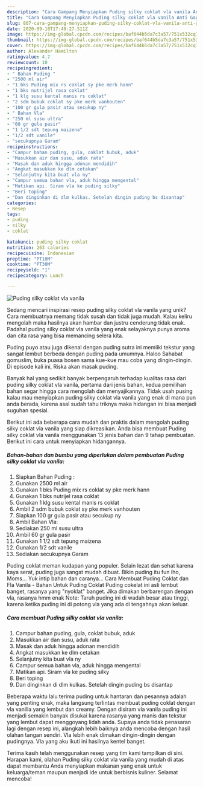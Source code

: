 ```yaml
---
description: "Cara Gampang Menyiapkan Puding silky coklat vla vanila Anti Gagal"
title: "Cara Gampang Menyiapkan Puding silky coklat vla vanila Anti Gagal"
slug: 807-cara-gampang-menyiapkan-puding-silky-coklat-vla-vanila-anti-gagal
date: 2020-09-18T17:49:27.511Z
image: https://img-global.cpcdn.com/recipes/baf644b5da7c3a57/751x532cq70/puding-silky-coklat-vla-vanila-foto-resep-utama.jpg
thumbnail: https://img-global.cpcdn.com/recipes/baf644b5da7c3a57/751x532cq70/puding-silky-coklat-vla-vanila-foto-resep-utama.jpg
cover: https://img-global.cpcdn.com/recipes/baf644b5da7c3a57/751x532cq70/puding-silky-coklat-vla-vanila-foto-resep-utama.jpg
author: Alexander Hamilton
ratingvalue: 4.7
reviewcount: 10
recipeingredient:
- " Bahan Puding "
- "2500 ml air"
- "1 bks Puding mix rs coklat sy pke merk hann"
- "1 bks nutrijel rasa coklat"
- "1 klg susu kental manis rs coklat"
- "2 sdm bubuk coklat sy pke merk vanhouten"
- "100 gr gula pasir atau secukup ny"
- " Bahan Vla"
- "250 ml susu ultra"
- "60 gr gula pasir"
- "1 1/2 sdt tepung maizena"
- "1/2 sdt vanile"
- "secukupnya Garam"
recipeinstructions:
- "Campur bahan puding, gula, coklat bubuk, aduk"
- "Masukkan air dan susu, aduk rata"
- "Masak dan aduk hingga adonan mendidih"
- "Angkat masukkan ke dlm cetakan"
- "Selanjutny kita buat vla ny"
- "Campur semua bahan vla, aduk hingga mengental"
- "Matikan api. Siram vla ke puding silky"
- "Beri toping"
- "Dan dinginkan di dlm kulkas. Setelah dingin puding bs disantap"
categories:
- Resep
tags:
- puding
- silky
- coklat

katakunci: puding silky coklat 
nutrition: 263 calories
recipecuisine: Indonesian
preptime: "PT10M"
cooktime: "PT30M"
recipeyield: "1"
recipecategory: Lunch

---
```



![Puding silky coklat vla vanila](https://img-global.cpcdn.com/recipes/baf644b5da7c3a57/751x532cq70/puding-silky-coklat-vla-vanila-foto-resep-utama.jpg)

Sedang mencari inspirasi resep puding silky coklat vla vanila yang unik? Cara membuatnya memang tidak susah dan tidak juga mudah. Kalau keliru mengolah maka hasilnya akan hambar dan justru cenderung tidak enak. Padahal puding silky coklat vla vanila yang enak selayaknya punya aroma dan cita rasa yang bisa memancing selera kita.

Puding puyo atau juga dikenal dengan puding sutra ini memiiki tekstur yang sangat lembut berbeda dengan puding pada umumnya. Haloo Sahabat gomuslim, buka puasa bosen sama kue-kue mau coba yang dingin-dingin. Di episode kali ini, Riska akan masak puding.

Banyak hal yang sedikit banyak berpengaruh terhadap kualitas rasa dari puding silky coklat vla vanila, pertama dari jenis bahan, kedua pemilihan bahan segar hingga cara mengolah dan menyajikannya. Tidak usah pusing kalau mau menyiapkan puding silky coklat vla vanila yang enak di mana pun anda berada, karena asal sudah tahu triknya maka hidangan ini bisa menjadi suguhan spesial.


Berikut ini ada beberapa cara mudah dan praktis dalam mengolah puding silky coklat vla vanila yang siap dikreasikan. Anda bisa membuat Puding silky coklat vla vanila menggunakan 13 jenis bahan dan 9 tahap pembuatan. Berikut ini cara untuk menyiapkan hidangannya.

<!--inarticleads1-->

##### Bahan-bahan dan bumbu yang diperlukan dalam pembuatan Puding silky coklat vla vanila:

1. Siapkan  Bahan Puding :
1. Gunakan 2500 ml air
1. Gunakan 1 bks Puding mix rs coklat sy pke merk hann
1. Gunakan 1 bks nutrijel rasa coklat
1. Gunakan 1 klg susu kental manis rs coklat
1. Ambil 2 sdm bubuk coklat sy pke merk vanhouten
1. Siapkan 100 gr gula pasir atau secukup ny
1. Ambil  Bahan Vla:
1. Sediakan 250 ml susu ultra
1. Ambil 60 gr gula pasir
1. Gunakan 1 1/2 sdt tepung maizena
1. Gunakan 1/2 sdt vanile
1. Sediakan secukupnya Garam


Puding coklat meman kudapan yang populer. Selain lezat dan sehat karena kaya serat, puding juga sangat mudah dibuat. Bikin puding itu fun lho, Moms… Yuk intip bahan dan caranya… Cara Membuat Puding Coklat dan Fla Vanila - Bahan Untuk Puding Coklat Puding cokelat ini asli lembut banget, rasanya yang &#34;nyoklat&#34; banget. Jika dimakan berbarengan dengan vla, rasanya hmm enak Note: Taruh puding ini di wadah besar atau tinggi, karena ketika puding ini di potong vla yang ada di tengahnya akan keluar. 

<!--inarticleads2-->

##### Cara membuat Puding silky coklat vla vanila:

1. Campur bahan puding, gula, coklat bubuk, aduk
1. Masukkan air dan susu, aduk rata
1. Masak dan aduk hingga adonan mendidih
1. Angkat masukkan ke dlm cetakan
1. Selanjutny kita buat vla ny
1. Campur semua bahan vla, aduk hingga mengental
1. Matikan api. Siram vla ke puding silky
1. Beri toping
1. Dan dinginkan di dlm kulkas. Setelah dingin puding bs disantap


Beberapa waktu lalu terima puding untuk hantaran dan pesannya adalah yang penting enak, maka langsung terlintas membuat puding coklat dengan vla vanilla yang lembut dan creamy. Dengan disiram vla vanila puding ini menjadi semakin banyak disukai karena rasanya yang manis dan tekstur yang lembut dapat menggoyang lidah anda. Supaya anda tidak penasaran lagi dengan resep ini, alangkah lebih baiknya anda mencoba dengan hasil olahan tangan sendiri. Vla lebih enak dimakan dingin-dingin dengan pudingnya. Vla yang aku ikuti ini hasilnya kentel banget. 

Terima kasih telah menggunakan resep yang tim kami tampilkan di sini. Harapan kami, olahan Puding silky coklat vla vanila yang mudah di atas dapat membantu Anda menyiapkan makanan yang enak untuk keluarga/teman maupun menjadi ide untuk berbisnis kuliner. Selamat mencoba!
